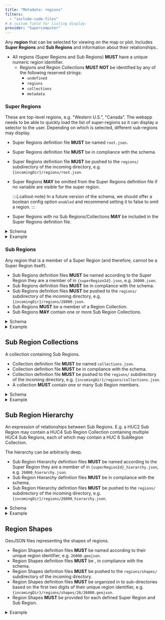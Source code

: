 ```yaml
---
title: "Metadata: regions"
filters:
  - "include-code-files"
# A custom field for listing display:
provider: "Supercomputer"
---
```


Any **region** that can be selected for viewing on the map or plot.
Includes **Super Regions** and **Sub Regions** and information about their
relationships..

- All regions (Super Regions and Sub Regions) **MUST** have a unique numeric region
  identifier.
    - Regions and Region Collections **MUST NOT** be identified by any of the following
      reserved strings:
        - `undefined`
        - `regions`
        - `collections`
        - `metadata`


### Super Regions

These are top-level regions, e.g. "Western U.S.", "Canada".
The webapp needs to be able to quickly load the list of super-regions so it can display
a selector to the user. Depending on which is selected, different sub-regions may
display.

- Super Regions definition file **MUST** be named `root.json`.
- Super Regions definition file **MUST** be in compliance with the schema.
- Super Regions definition file **MUST** be pushed to the `regions/` subdirectory of the
  incoming directory, e.g. `{incomingDir}/regions/root.json`.
- Super Regions **MAY** be omitted from the Super Regions definition file if no variable
  are visible for the super region.

  :::{.callout-note}
  In a future version of the schema, we should offer a boolean config option `enabled`
  and recommend setting it to false to omit a region.
  :::

- Super Regions with no Sub Regions/Collections **MAY** be included in the Super Regions
  definition file.

<details>
<summary>Schema</summary>
```{.json include="schema/regionsIndex.json"}
```
</details>

<details>
<summary>Example</summary>
```{.json filename="regions/root.json (example)" include="example_data/regions/root.json"}
```
</details>


### Sub Regions

Any region that is a member of a Super Region (and therefore, cannot be a Super Region
itself).

- Sub Regions definition files **MUST** be named according to the Super Region they are
  a member of in `{superRegionId}.json`, e.g. `26000.json`.
- Sub Regions definition files **MUST** be in compliance with the schema.
- Sub Regions definition files **MUST** be pushed to the `regions/` subdirectory of the
  incoming directory, e.g. `{incomingDir}/regions/26000.json`.
- Sub Regions **MUST** be a member of a Region Collection.
- Sub Regions **MAY** contain one or more Sub Region Collections.

<details>
<summary>Schema</summary>
```{.json include="schema/subRegionsIndex.json"}
```
</details>

<details>
<summary>Example</summary>
```{.json filename="regions/26000.json" include="example_data/regions/26000.json"}
```
</details>


## Sub Region Collections

A collection containing Sub Regions.

- Collection definition file **MUST** be named `collections.json`.
- Collection definition file **MUST** be in compliance with the schema.
- Collection definition file **MUST** be pushed to the `regions/` subdirectory of the
  incoming directory, e.g. `{incomingDir}/regions/collections.json`.
- A collection **MUST** contain one or many Sub Region members.

<details>
<summary>Schema</summary>
```{.json include="schema/subRegionCollectionsIndex.json"}
```
</details>

<details>
<summary>Example</summary>
```{.json filename="regions/collections.json" include="example_data/regions/collections.json"}
```
</details>


## Sub Region Hierarchy

An expression of relationships between Sub Regions. E.g. a HUC2 Sub Region may contain a
HUC4 Sub Region Collection containing multiple HUC4 Sub Regions, each of which may
contain a HUC 6 SubRegion Collection.

The hierarchy can be arbitrarily deep.

- Sub Region Hierarchy definition files **MUST** be named according to the Super Region
  they are a member of in `{superRegionId}_hierarchy.json`, e.g.
  `26000_hierarchy.json`.
- Sub Region Hierarchy definition files **MUST** be in compliance with the schema.
- Sub Region Hierarchy definition files **MUST** be pushed to the `regions/`
  subdirectory of the incoming directory, e.g.
  `{incomingDir}/regions/26000_hierarchy.json`.

<details>
<summary>Schema</summary>
```{.json include="schema/subRegionsHierarchy.json"}
```
</details>

<details>
<summary>Example</summary>
```{.json include="example_data/regions/26000_hierarchy.json"}
```
</details>


## Region Shapes

GeoJSON files representing the shapes of regions.

- Region Shapes definition files **MUST** be named according to their unique region
  identifier, e.g.  `26000.geojson`.
- Region Shapes definition files **MUST** be , in compliance with the schema.
- Region Shapes definition files **MUST** be pushed to the `regions/shapes/`
  subdirectory of the incoming directory.
- Region Shapes definition files **MUST** be organized in to sub-directories based on
  the first two digits of their unique region identifier, e.g.
  `{incomingDir}/regions/shapes/26/26000.geojson`.
- Region Shapes **MUST** be provided for each defined Super Region and Sub Region.

<details>
<summary>Example</summary>
```{.json include="example_data/regions/shapes/26/26000.geojson"}
```
</details>
